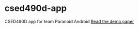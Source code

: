 # csed490d-app
CSED490D app for team Paranoid Android
[Read the demo paper](https://drive.google.com/file/d/1vSKxyNJopHgoL_Mk06b75qHB-52xwx9n/view?usp=sharing)
